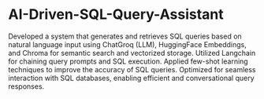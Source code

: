 # AI-Driven-SQL-Query-Assistant
 Developed a system that generates and retrieves SQL queries based on natural language input
 using ChatGroq (LLM), HuggingFace Embeddings, and Chroma for semantic search and
 vectorized storage. 
 Utilized Langchain for chaining query prompts and SQL execution.
 Applied few-shot learning techniques to improve the accuracy of SQL queries. Optimized for
 seamless interaction with SQL databases, enabling efficient and conversational query responses.
